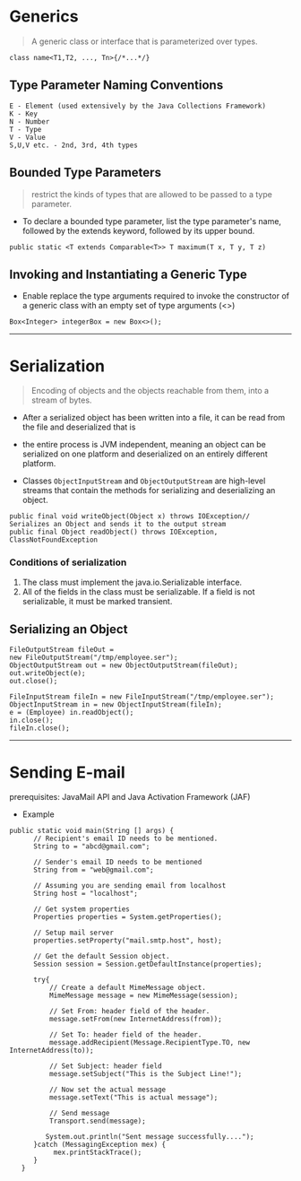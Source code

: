 # Generics
> A generic class or interface that is parameterized over types.

```
class name<T1,T2, ..., Tn>{/*...*/}
```

## Type Parameter Naming Conventions
```
E - Element (used extensively by the Java Collections Framework)
K - Key
N - Number
T - Type
V - Value
S,U,V etc. - 2nd, 3rd, 4th types
```

## Bounded Type Parameters
>  restrict the kinds of types that are allowed to be passed to a type parameter. 

* To declare a bounded type parameter, list the type parameter's name, followed by the extends keyword, followed by its upper bound.

```
public static <T extends Comparable<T>> T maximum(T x, T y, T z)
```

## Invoking and Instantiating a Generic Type

* Enable replace the type arguments required to invoke the constructor of a generic class with an empty set of type arguments (<>) 
```
Box<Integer> integerBox = new Box<>();
```
----
# Serialization
> Encoding of objects and the objects reachable from them, into a stream of bytes.
* After a serialized object has been written into a file, it can be read from the file and deserialized that is
* the entire process is JVM independent, meaning an object can be serialized on one platform and deserialized on an entirely different platform.

* Classes `ObjectInputStream` and `ObjectOutputStream` are high-level streams that contain the methods for serializing and deserializing an object.
```
public final void writeObject(Object x) throws IOException// Serializes an Object and sends it to the output stream
public final Object readObject() throws IOException, ClassNotFoundException
```
### Conditions of serialization
1. The class must implement the java.io.Serializable interface.
2. All of the fields in the class must be serializable. If a field is not serializable, it must be marked transient.

## Serializing an Object

```
FileOutputStream fileOut =
new FileOutputStream("/tmp/employee.ser"); 
ObjectOutputStream out = new ObjectOutputStream(fileOut);
out.writeObject(e);
out.close();
```

```
FileInputStream fileIn = new FileInputStream("/tmp/employee.ser"); 
ObjectInputStream in = new ObjectInputStream(fileIn);
e = (Employee) in.readObject();
in.close();
fileIn.close();
```
---
# Sending E-mail

prerequisites: JavaMail API and Java Activation Framework (JAF) 

* Example
```
public static void main(String [] args) {
      // Recipient's email ID needs to be mentioned. 
      String to = "abcd@gmail.com";

      // Sender's email ID needs to be mentioned 
      String from = "web@gmail.com";

      // Assuming you are sending email from localhost 
      String host = "localhost";

      // Get system properties
      Properties properties = System.getProperties();

      // Setup mail server 
      properties.setProperty("mail.smtp.host", host);

      // Get the default Session object.
      Session session = Session.getDefaultInstance(properties);

      try{
          // Create a default MimeMessage object. 
          MimeMessage message = new MimeMessage(session);
          
          // Set From: header field of the header. 
          message.setFrom(new InternetAddress(from));
          
          // Set To: header field of the header. 
          message.addRecipient(Message.RecipientType.TO, new InternetAddress(to));
          
          // Set Subject: header field 
          message.setSubject("This is the Subject Line!");
          
          // Now set the actual message 
          message.setText("This is actual message");
          
          // Send message
          Transport.send(message);
         
         System.out.println("Sent message successfully....");
      }catch (MessagingException mex) { 
           mex.printStackTrace();
      } 
   }

```
